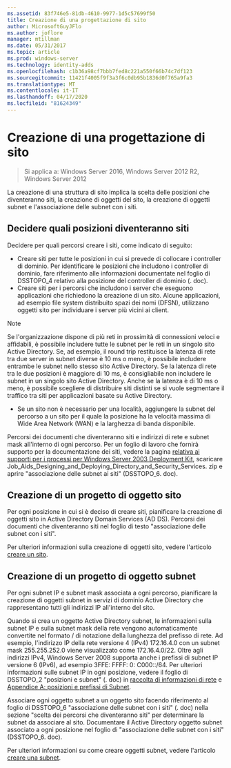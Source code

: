```yaml
---
ms.assetid: 83f746e5-81db-4610-9977-1d5c57699f50
title: Creazione di una progettazione di sito
author: MicrosoftGuyJFlo
ms.author: joflore
manager: mtillman
ms.date: 05/31/2017
ms.topic: article
ms.prod: windows-server
ms.technology: identity-adds
ms.openlocfilehash: c1b36a98cf7bbb7fed8c221a550f66b74c7df123
ms.sourcegitcommit: 11421f4005f9f3a3f6c0db95b1836d0f765a9fa3
ms.translationtype: MT
ms.contentlocale: it-IT
ms.lasthandoff: 04/17/2020
ms.locfileid: "81624349"
---
```

# <a name="creating-a-site-design"></a>Creazione di una progettazione di sito

> Si applica a: Windows Server 2016, Windows Server 2012 R2, Windows Server 2012

La creazione di una struttura di sito implica la scelta delle posizioni che diventeranno siti, la creazione di oggetti del sito, la creazione di oggetti subnet e l'associazione delle subnet con i siti.

## <a name="deciding-which-locations-will-become-sites"></a>Decidere quali posizioni diventeranno siti

Decidere per quali percorsi creare i siti, come indicato di seguito:

- Creare siti per tutte le posizioni in cui si prevede di collocare i controller di dominio. Per identificare le posizioni che includono i controller di dominio, fare riferimento alle informazioni documentate nel foglio di DSSTOPO_4 relativo alla posizione del controller di dominio (. doc).
- Creare siti per i percorsi che includono i server che eseguono applicazioni che richiedono la creazione di un sito. Alcune applicazioni, ad esempio file system distribuito spazi dei nomi (DFSN), utilizzano oggetti sito per individuare i server più vicini ai client.

> [!NOTE]
> Se l'organizzazione dispone di più reti in prossimità di connessioni veloci e affidabili, è possibile includere tutte le subnet per le reti in un singolo sito Active Directory. Se, ad esempio, il round trip restituisce la latenza di rete tra due server in subnet diverse è 10 ms o meno, è possibile includere entrambe le subnet nello stesso sito Active Directory. Se la latenza di rete tra le due posizioni è maggiore di 10 ms, è consigliabile non includere le subnet in un singolo sito Active Directory. Anche se la latenza è di 10 ms o meno, è possibile scegliere di distribuire siti distinti se si vuole segmentare il traffico tra siti per applicazioni basate su Active Directory.

- Se un sito non è necessario per una località, aggiungere la subnet del percorso a un sito per il quale la posizione ha la velocità massima di Wide Area Network (WAN) e la larghezza di banda disponibile.

Percorsi dei documenti che diventeranno siti e indirizzi di rete e subnet mask all'interno di ogni percorso. Per un foglio di lavoro che fornirà supporto per la documentazione dei siti, vedere la pagina [relativa ai supporti per i processi per Windows Server 2003 Deployment Kit](https://microsoft.com/download/details.aspx?id=9608), scaricare Job_Aids_Designing_and_Deploying_Directory_and_Security_Services. zip e aprire "associazione delle subnet ai siti" (DSSTOPO_6. doc).

## <a name="creating-a-site-object-design"></a>Creazione di un progetto di oggetto sito

Per ogni posizione in cui si è deciso di creare siti, pianificare la creazione di oggetti sito in Active Directory Domain Services (AD DS). Percorsi dei documenti che diventeranno siti nel foglio di testo "associazione delle subnet con i siti".

Per ulteriori informazioni sulla creazione di oggetti sito, vedere l'articolo [creare un sito](https://docs.microsoft.com/previous-versions/windows/it-pro/windows-server-2008-R2-and-2008/cc772304(v=ws.11)).

## <a name="creating-a-subnet-object-design"></a>Creazione di un progetto di oggetto subnet

Per ogni subnet IP e subnet mask associata a ogni percorso, pianificare la creazione di oggetti subnet in servizi di dominio Active Directory che rappresentano tutti gli indirizzi IP all'interno del sito.

Quando si crea un oggetto Active Directory subnet, le informazioni sulla subnet IP e sulla subnet mask della rete vengono automaticamente convertite nel formato <IP address> / <prefix length>di notazione della lunghezza del prefisso di rete. Ad esempio, l'indirizzo IP della rete versione 4 (IPv4) 172.16.4.0 con un subnet mask 255.255.252.0 viene visualizzato come 172.16.4.0/22. Oltre agli indirizzi IPv4, Windows Server 2008 supporta anche i prefissi di subnet IP versione 6 (IPv6), ad esempio 3FFE: FFFF: 0: C000::/64. Per ulteriori informazioni sulle subnet IP in ogni posizione, vedere il foglio di DSSTOPO_2 "posizioni e subnet" (. doc) in [raccolta di informazioni di rete](../../ad-ds/plan/Collecting-Network-Information.md) e [Appendice A: posizioni e prefissi di Subnet](Appendix-A--Locations-and-Subnet-Prefixes.md).

Associare ogni oggetto subnet a un oggetto sito facendo riferimento al foglio di DSSTOPO_6 "associazione delle subnet con i siti" (. doc) nella sezione "scelta dei percorsi che diventeranno siti" per determinare la subnet da associare al sito. Documentare il Active Directory oggetto subnet associato a ogni posizione nel foglio di "associazione delle subnet con i siti" (DSSTOPO_6. doc).

Per ulteriori informazioni su come creare oggetti subnet, vedere l'articolo [creare una subnet](https://docs.microsoft.com/previous-versions/windows/it-pro/windows-server-2008-R2-and-2008/cc770372(v=ws.11)).
